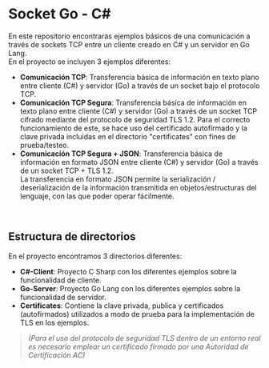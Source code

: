 # Socket Go - C#

En este repositorio encontrarás ejemplos básicos de una comunicación a través de sockets TCP entre un cliente creado en C# y un servidor en Go Lang.
<br>En el proyecto se incluyen 3 ejemplos diferentes:

- **Comunicación TCP**: Transferencia básica de información en texto plano entre cliente (C#) y servidor (Go) a través de un socket bajo el protocolo TCP.
- **Comunicación TCP Segura**: Transferencia básica de información en texto plano entre cliente (C#) y servidor (Go) a través de un socket TCP cifrado mediante del protocolo de seguridad TLS 1.2. Para el correcto funcionamiento de este, se hace uso del certificado autofirmado y la clave privada incluidas en el directorio "certificates" con fines de prueba/testeo.
- **Comunicación TCP Segura + JSON**: Transferencia básica de información en formato JSON entre cliente (C#) y servidor (Go) a través de un socket TCP + TLS 1.2. <br>La transferencia en formato JSON permite la serialización / deserialización de la información transmitida en objetos/estructuras del lenguaje, con las que poder operar fácilmente.
<br>

## Estructura de directorios

En el proyecto encontramos 3 directorios diferentes:

- **C#-Client**: Proyecto C Sharp con los diferentes ejemplos sobre la funcionalidad de cliente.
- **Go-Server**: Proyecto Go Lang con los diferentes ejemplos sobre la funcionalidad de servidor.
- **Certificates**: Contiene la clave privada, publica y certificados (autofirmados) utilizados a modo de prueba para la implementación de TLS en los ejemplos.

>  *(Para el uso del protocolo de seguridad TLS dentro de un entorno real es necesario emplear un certificado firmado por una Autoridad de Certificación AC)*
